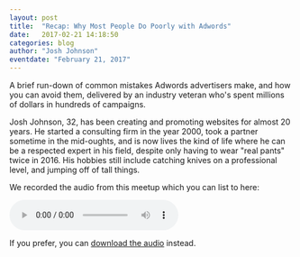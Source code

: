 ```yaml
---
layout: post
title:  "Recap: Why Most People Do Poorly with Adwords"
date:   2017-02-21 14:18:50
categories: blog
author: "Josh Johnson"
eventdate: "February 21, 2017"
---
```


A brief run-down of common mistakes Adwords advertisers make, and how you can avoid them, delivered by an industry veteran who's spent millions of dollars in hundreds of campaigns. 

Josh Johnson, 32, has been creating and promoting websites for almost 20 years. He started a consulting firm in the year 2000, took a partner sometime in the mid-oughts, and is now lives the kind of life where he can be a respected expert in his field, despite only having to wear "real pants" twice in 2016. His hobbies still include catching knives on a professional level, and jumping off of tall things. 

We recorded the audio from this meetup which you can list to here:

<div class="audioplayer">
<audio controls>
  <source src="/audio/epwebtech-2_21-josh-johnson.mp3" type="audio/mp3">
</audio>
</div>

<p>If you prefer, you can <a href="/audio/epwebtech-2_21-josh-johnson.mp3">download the audio</a> instead.</p>